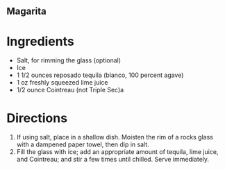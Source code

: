 ## Magarita

# Ingredients

* Salt, for rimming the glass (optional)
* Ice
* 1 1/2 ounces reposado tequila (blanco, 100 percent agave)
* 1 oz freshly squeezed lime juice
* 1/2 ounce Cointreau (not Triple Sec)a

# Directions

1. If using salt, place in a shallow dish. Moisten the rim of a rocks glass with a dampened paper towel, then dip in salt.
2. Fill the glass with ice; add an appropriate amount of tequila, lime juice, and Cointreau; and stir a few times until chilled. Serve immediately.
